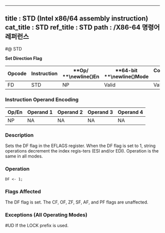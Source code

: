 ----------------------------
title : STD (Intel x86/64 assembly instruction)
cat_title : STD
ref_title : STD
path : /X86-64 명령어 레퍼런스
----------------------------
#@ STD

**Set Direction Flag**

|**Opcode**|**Instruction**|**Op/ **\newline{}**En**|**64-bit **\newline{}**Mode**|**Compat/**\newline{}**Leg Mode**|**Description**|
|----------|---------------|------------------------|-----------------------------|---------------------------------|---------------|
|FD|STD|NP|Valid|Valid|Set DF flag.|
### Instruction Operand Encoding


|Op/En|Operand 1|Operand 2|Operand 3|Operand 4|
|-----|---------|---------|---------|---------|
|NP|NA|NA|NA|NA|
### Description


Sets the DF flag in the EFLAGS register. When the DF flag is set to 1, string operations decrement the index regis-ters (ESI and/or EDI). Operation is the same in all modes.


### Operation

```info-verb
DF <- 1;
```
### Flags Affected


The DF flag is set. The CF, OF, ZF, SF, AF, and PF flags are unaffected.

### Exceptions (All Operating Modes)


#UD  If the LOCK prefix is used.

